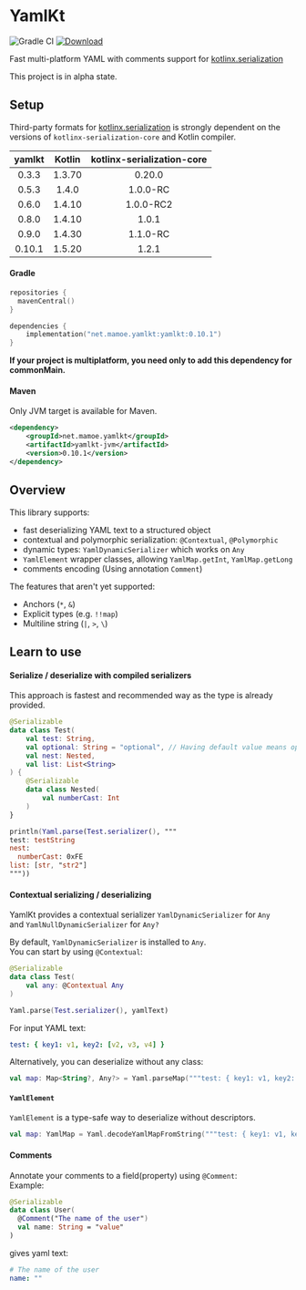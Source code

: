 # YamlKt
![Gradle CI](https://github.com/mamoe/yamlkt/workflows/Gradle%20CI/badge.svg?branch=master)
[![Download](https://api.bintray.com/packages/mamoe/yamlkt/yamlkt/images/download.svg)](https://bintray.com/mamoe/yamlkt/yamlkt/)

[kotlinx.serialization]: https://github.com/kotlin/kotlinx.serialization

Fast multi-platform YAML with comments support for [kotlinx.serialization]

This project is in alpha state.

## Setup

Third-party formats for [kotlinx.serialization] is strongly dependent on the versions of `kotlinx-serialization-core` and Kotlin compiler.

| yamlkt | Kotlin | kotlinx-serialization-core |
|:------:|:------:|:--------------------------:|
| 0.3.3  | 1.3.70 |           0.20.0           |
| 0.5.3  | 1.4.0  |          1.0.0-RC          |
| 0.6.0  | 1.4.10 |         1.0.0-RC2          |
| 0.8.0  | 1.4.10 |           1.0.1            |
| 0.9.0  | 1.4.30 |          1.1.0-RC          |
| 0.10.1 | 1.5.20 |           1.2.1            |

#### Gradle

```kotlin
repositories {
  mavenCentral()
}
```

```kotlin
dependencies {
    implementation("net.mamoe.yamlkt:yamlkt:0.10.1")
}
```
**If your project is multiplatform, you need only to add this dependency for commonMain.**  


#### Maven

Only JVM target is available for Maven.

```xml
<dependency>
    <groupId>net.mamoe.yamlkt</groupId>
    <artifactId>yamlkt-jvm</artifactId>
    <version>0.10.1</version>
</dependency>
```

## Overview
This library supports:
- fast deserializing YAML text to a structured object
- contextual and polymorphic serialization: `@Contextual`, `@Polymorphic`
- dynamic types: `YamlDynamicSerializer` which works on `Any`
- `YamlElement` wrapper classes, allowing `YamlMap.getInt`, `YamlMap.getLong`
- comments encoding (Using annotation `Comment`)

The features that aren't yet supported:
- Anchors (`*`, `&`)
- Explicit types (e.g. `!!map`)
- Multiline string (`|`, `>`, `\`)

## Learn to use

#### Serialize / deserialize with compiled serializers
This approach is fastest and recommended way as the type is already provided.
```kotlin
@Serializable
data class Test(
    val test: String,
    val optional: String = "optional", // Having default value means optional
    val nest: Nested,
    val list: List<String>
) {
    @Serializable
    data class Nested(
        val numberCast: Int
    )
}

println(Yaml.parse(Test.serializer(), """
test: testString
nest: 
  numberCast: 0xFE
list: [str, "str2"]
"""))
```

#### Contextual serializing / deserializing
YamlKt provides a contextual serializer `YamlDynamicSerializer` for `Any`  
and `YamlNullDynamicSerializer` for `Any?`

By default, `YamlDynamicSerializer` is installed to `Any`.  
You can start by using `@Contextual`:
```kotlin
@Serializable
data class Test(
    val any: @Contextual Any
)

Yaml.parse(Test.serializer(), yamlText)
```
For input YAML text:
```yaml
test: { key1: v1, key2: [v2, v3, v4] }
```



Alternatively, you can deserialize without any class:
```kotlin
val map: Map<String?, Any?> = Yaml.parseMap("""test: { key1: v1, key2: [v2, v3, v4] }""")
```


#### `YamlElement`
`YamlElement` is a type-safe way to deserialize without descriptors.
```kotlin
val map: YamlMap = Yaml.decodeYamlMapFromString("""test: { key1: v1, key2: [v2, v3, v4] }""")
```

#### Comments
Annotate your comments to a field(property) using `@Comment`:  
Example:
```kotlin
@Serializable
data class User(
  @Comment("The name of the user")
  val name: String = "value"
)
```
gives yaml text:
```yaml
# The name of the user
name: ""
```
